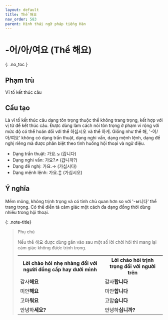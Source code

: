 ```yaml
---
layout: default
title: Thể 해요
nav_order: 583
parent: Hình thái ngữ pháp tiếng Hàn
---
```


# -어/아/여요 (Thể 해요)
{: .no_toc }

## Phạm trù

Vĩ tố kết thúc câu

## Cấu tạo

Là vĩ tố kết thúc câu dạng tôn trọng thuộc thể không trang trọng, kết hợp với vị từ để kết thúc câu. Được dùng làm cách nói tôn trọng ở phạm vi rộng với mức độ có thể hoán đổi với thể 하십시오 và thể 하게. Giống như thể 해, '-어/아/여요' không có dạng trần thuật, dạng nghi vấn, dạng mệnh lệnh, dạng đề nghị riêng mà được phân biệt theo tình huống hội thoại và ngữ điệu.

- Dạng trần thuật: 가요.↘ (갑니다)
- Dạng nghi vấn: 가요?↗ (갑니까?)
- Dạng đề nghị: 가요.→ (가십시다)
- Dạng mệnh lệnh: 가요.↕ (가십시오)

## Ý nghĩa

Mềm mỏng, không trịnh trọng và có tính chủ quan hơn so với '-ㅂ니다' thể trang trọng. Có thể diễn tả cảm giác một cách đa dạng đồng thời dùng nhiều trong hội thoại.

{: .note-title}
> Phụ chú
>
> Nếu thể 해요 được dùng gắn vào sau một số lời chời hỏi thì mang lại cảm giác không được trịnh trọng.
>
> <table>
> <tr>
> <th>Lời chào hỏi nhẹ nhàng đối với người đồng cấp hay dưới mình</th>
> <th>Lời chào hỏi trịnh trọng đối với người trên</th>
> </tr>
> <tr>
> <td>감사<b>해요</b></td>
> <td>감사<b>합니다</b></td>
> </tr>
> <tr>
> <td>미안<b>해요</b></td>
> <td>미안<b>합니다</b></td>
> </tr>
> <tr>
> <td>고마<b>워요</b></td>
> <td>고맙<b>습니다</b></td>
> </tr>
> <tr>
> <td>안녕하<b>세요?</b></td>
> <td>안녕하<b>십니까?</b></td>
> </tr>
> </table>